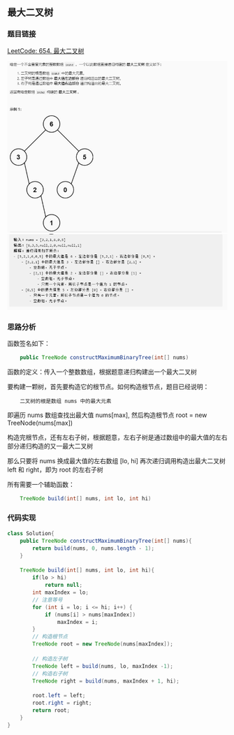 ## 最大二叉树

### 题目链接

[LeetCode: 654. 最大二叉树](https://leetcode-cn.com/problems/maximum-binary-tree/)

![img.png](../pics/最大二叉树-a.png)
![img_1.png](../pics/最大二叉树-b.png)

### 思路分析

函数签名如下：

```java
    public TreeNode constructMaximumBinaryTree(int[] nums)
```
函数的定义：传入一个整数数组，根据题意递归构建出一个最大二叉树

要构建一颗树，首先要构造它的根节点。如何构造根节点，题目已经说明：

```text
    二叉树的根是数组 nums 中的最大元素
```

即遍历 nums 数组查找出最大值 nums[max], 然后构造根节点 root = new TreeNode(nums[max])

构造完根节点，还有左右子树，根据题意，左右子树是通过数组中的最大值的左右部分递归构造的又一最大二叉树

那么只要将 nums 换成最大值的左右数组 [lo, hi] 再次递归调用构造出最大二叉树 left 和 right，即为 root 的左右子树

所有需要一个辅助函数：
```java
    TreeNode build(int[] nums, int lo, int hi)
```

### 代码实现

```java
class Solution{
    public TreeNode constructMaximumBinaryTree(int[] nums){
        return build(nums, 0, nums.length - 1);
    }

    TreeNode build(int[] nums, int lo, int hi){
        if(lo > hi)
            return null;
        int maxIndex = lo;
        // 注意等号
        for (int i = lo; i <= hi; i++) {
            if (nums[i] > nums[maxIndex])
                maxIndex = i;
        }
        // 构造根节点
        TreeNode root = new TreeNode(nums[maxIndex]);

        // 构造左子树
        TreeNode left = build(nums, lo, maxIndex -1);
        // 构造右子树
        TreeNode right = build(nums, maxIndex + 1, hi);
        
        root.left = left;
        root.right = right;
        return root;
    }
}
```


